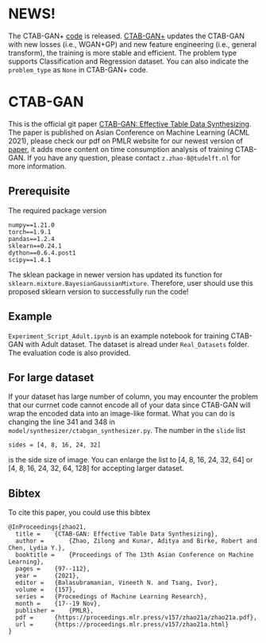 # NEWS!
The CTAB-GAN+ [code](https://github.com/Team-TUD/CTAB-GAN-Plus) is released. [CTAB-GAN+](https://arxiv.org/abs/2204.00401) updates the CTAB-GAN with new losses (i.e., WGAN+GP) and new feature engineering (i.e., general transform), the training is more stable and efficient. The problem type supports Classification and Regression dataset. You can also indicate the `problem_type` as `None` in CTAB-GAN+ code. 

# CTAB-GAN
This is the official git paper [CTAB-GAN: Effective Table Data Synthesizing](https://proceedings.mlr.press/v157/zhao21a.html). The paper is published on Asian Conference on Machine Learning (ACML 2021), please check our pdf on PMLR website for our newest version of [paper](https://proceedings.mlr.press/v157/zhao21a.html), it adds more content on time consumption analysis of training CTAB-GAN. If you have any question, please contact `z.zhao-8@tudelft.nl` for more information. 

## Prerequisite

The required package version
```
numpy==1.21.0
torch==1.9.1
pandas==1.2.4
sklearn==0.24.1
dython==0.6.4.post1
scipy==1.4.1
```
The sklean package in newer version has updated its function for `sklearn.mixture.BayesianGaussianMixture`. Therefore, user should use this proposed sklearn version to successfully run the code!

## Example
`Experiment_Script_Adult.ipynb` is an example notebook for training CTAB-GAN with Adult dataset. The dataset is alread under `Real_Datasets` folder.
The evaluation code is also provided.

## For large dataset

If your dataset has large number of column, you may encounter the problem that our currnet code cannot encode all of your data since CTAB-GAN will wrap the encoded data into an image-like format. What you can do is changing the line 341 and 348 in `model/synthesizer/ctabgan_synthesizer.py`. The number in the `slide` list
```
sides = [4, 8, 16, 24, 32]
```
is the side size of image. You can enlarge the list to [4, 8, 16, 24, 32, 64] or [4, 8, 16, 24, 32, 64, 128] for accepting larger dataset.

## Bibtex

To cite this paper, you could use this bibtex

```
@InProceedings{zhao21,
  title = 	 {CTAB-GAN: Effective Table Data Synthesizing},
  author =       {Zhao, Zilong and Kunar, Aditya and Birke, Robert and Chen, Lydia Y.},
  booktitle = 	 {Proceedings of The 13th Asian Conference on Machine Learning},
  pages = 	 {97--112},
  year = 	 {2021},
  editor = 	 {Balasubramanian, Vineeth N. and Tsang, Ivor},
  volume = 	 {157},
  series = 	 {Proceedings of Machine Learning Research},
  month = 	 {17--19 Nov},
  publisher =    {PMLR},
  pdf = 	 {https://proceedings.mlr.press/v157/zhao21a/zhao21a.pdf},
  url = 	 {https://proceedings.mlr.press/v157/zhao21a.html}
}


```
